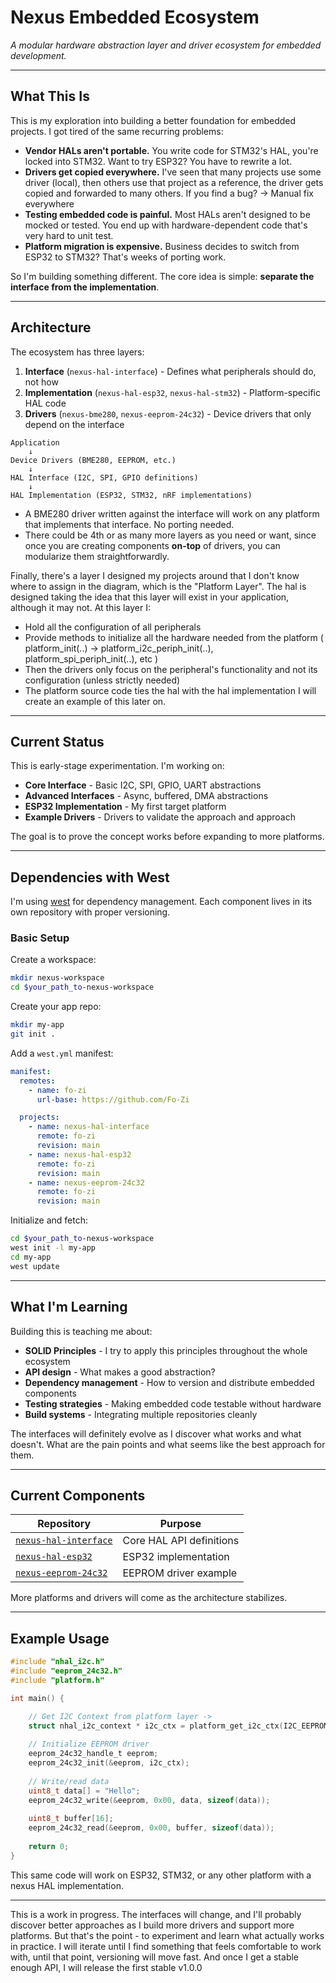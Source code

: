 # Nexus Embedded Ecosystem

*A modular hardware abstraction layer and driver ecosystem for embedded development.*

---

## What This Is

This is my exploration into building a better foundation for embedded projects. I got tired of the same recurring problems:

- **Vendor HALs aren't portable.** You write code for STM32's HAL, you're locked into STM32. Want to try ESP32? You have to rewrite a lot.
- **Drivers get copied everywhere.** I've seen that many projects use some driver (local), then others use that project as a reference, the driver gets copied and forwarded
  to many others. If you find a bug? -> Manual fix everywhere
- **Testing embedded code is painful.** Most HALs aren't designed to be mocked or tested. You end up with hardware-dependent code that's very hard to unit test.
- **Platform migration is expensive.** Business decides to switch from ESP32 to STM32? That's weeks of porting work.

So I'm building something different. The core idea is simple: **separate the interface from the implementation**.

---

## Architecture

The ecosystem has three layers:

1. **Interface** (`nexus-hal-interface`) - Defines what peripherals should do, not how
2. **Implementation** (`nexus-hal-esp32`, `nexus-hal-stm32`) - Platform-specific HAL code  
3. **Drivers** (`nexus-bme280`, `nexus-eeprom-24c32`) - Device drivers that only depend on the interface

```
Application
    ↓
Device Drivers (BME280, EEPROM, etc.)
    ↓  
HAL Interface (I2C, SPI, GPIO definitions)
    ↓
HAL Implementation (ESP32, STM32, nRF implementations)
```
- A BME280 driver written against the interface will work on any platform that implements that interface. No porting needed.
- There could be 4th or as many more layers as you need or want, since once you are creating components **on-top** of drivers,
  you can modularize them straightforwardly.

Finally, there's a layer I designed my projects around that I don't know where to assign in the diagram, which is the "Platform Layer".
The hal is designed taking the idea that this layer will exist in your application, although it may not. At this layer I:
- Hold all the configuration of all peripherals
- Provide methods to initialize all the hardware needed from the platform ( platform_init(..) -> platform_i2c_periph_init(..), platform_spi_periph_init(..), etc )
- Then the drivers only focus on the peripheral's functionality and not its configuration (unless strictly needed)
- The platform source code ties the hal with the hal implementation
I will create an example of this later on.

---

## Current Status

This is early-stage experimentation. I'm working on:

- **Core Interface** - Basic I2C, SPI, GPIO, UART abstractions
- **Advanced Interfaces** - Async, buffered, DMA abstractions
- **ESP32 Implementation** - My first target platform
- **Example Drivers** - Drivers to validate the approach and approach

The goal is to prove the concept works before expanding to more platforms.

---

## Dependencies with West

I'm using [west](https://docs.zephyrproject.org/latest/develop/west/index.html) for dependency management. Each component lives in its own repository with proper versioning.

### Basic Setup

Create a workspace:
```bash
mkdir nexus-workspace
cd $your_path_to-nexus-workspace
```

Create your app repo:
```bash
mkdir my-app
git init .
```

Add a `west.yml` manifest:
```yaml
manifest:
  remotes:
    - name: fo-zi
      url-base: https://github.com/Fo-Zi

  projects:
    - name: nexus-hal-interface
      remote: fo-zi
      revision: main
    - name: nexus-hal-esp32
      remote: fo-zi
      revision: main
    - name: nexus-eeprom-24c32
      remote: fo-zi
      revision: main
```

Initialize and fetch:
```bash
cd $your_path_to-nexus-workspace
west init -l my-app
cd my-app
west update
```

---

## What I'm Learning

Building this is teaching me about:

- **SOLID Principles** - I try to apply this principles throughout the whole ecosystem
- **API design** - What makes a good abstraction?
- **Dependency management** - How to version and distribute embedded components
- **Testing strategies** - Making embedded code testable without hardware
- **Build systems** - Integrating multiple repositories cleanly

The interfaces will definitely evolve as I discover what works and what doesn't.
What are the pain points and what seems like the best approach for them.

---

## Current Components

| Repository | Purpose |
|------------|---------|
| [`nexus-hal-interface`](https://github.com/Fo-Zi/nexus-hal-interface) | Core HAL API definitions |
| [`nexus-hal-esp32`](https://github.com/Fo-Zi/nexus-hal-esp32) | ESP32 implementation |
| [`nexus-eeprom-24c32`](https://github.com/Fo-Zi/nexus-eeprom-24c32) | EEPROM driver example |

More platforms and drivers will come as the architecture stabilizes.

---

## Example Usage

```c
#include "nhal_i2c.h"
#include "eeprom_24c32.h"
#include "platform.h"

int main() {

    // Get I2C Context from platform layer ->
    struct nhal_i2c_context * i2c_ctx = platform_get_i2c_ctx(I2C_EEPROM_0);
    
    // Initialize EEPROM driver
    eeprom_24c32_handle_t eeprom;
    eeprom_24c32_init(&eeprom, i2c_ctx);
    
    // Write/read data
    uint8_t data[] = "Hello";
    eeprom_24c32_write(&eeprom, 0x00, data, sizeof(data));
    
    uint8_t buffer[16];
    eeprom_24c32_read(&eeprom, 0x00, buffer, sizeof(data));
    
    return 0;
}
```

This same code will work on ESP32, STM32, or any other platform with a nexus HAL implementation.

---

This is a work in progress. The interfaces will change, and I'll probably discover better approaches as I build more drivers and support more platforms. But that's the point - to experiment and learn what actually works in practice.
I will iterate until I find something that feels comfortable to work with, until that point, versioning will move fast. And once I get a stable enough API, I will release the first stable v1.0.0 
